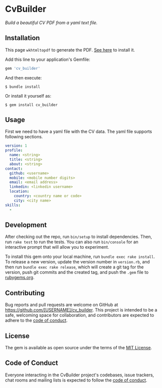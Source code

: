 # CvBuilder

*Build a beautiful CV PDF from a yaml text file.*

## Installation

This page `wkhtmltopdf` to generate the PDF. [See here](https://wkhtmltopdf.org/downloads.html) to install it.

Add this line to your application's Gemfile:

```ruby
gem 'cv_builder'
```

And then execute:

    $ bundle install

Or install it yourself as:

    $ gem install cv_builder

## Usage

First we need to have a yaml file with the CV data. The yaml file supports following sections.

```yaml
version: 1
profile:
  name: <string>
  title: <string>
  about: <string>
contact:
  github: <username>
  mobile: <mobile number digits>
  email: <email address>
  linkedin: <linkedin username>
  location:
    country: <country name or code>
    city: <city name>
skills:
  - 
```

## Development

After checking out the repo, run `bin/setup` to install dependencies. Then, run `rake test` to run the tests. You can also run `bin/console` for an interactive prompt that will allow you to experiment.

To install this gem onto your local machine, run `bundle exec rake install`. To release a new version, update the version number in `version.rb`, and then run `bundle exec rake release`, which will create a git tag for the version, push git commits and the created tag, and push the `.gem` file to [rubygems.org](https://rubygems.org).

## Contributing

Bug reports and pull requests are welcome on GitHub at https://github.com/[USERNAME]/cv_builder. This project is intended to be a safe, welcoming space for collaboration, and contributors are expected to adhere to the [code of conduct](https://github.com/[USERNAME]/cv_builder/blob/main/CODE_OF_CONDUCT.md).

## License

The gem is available as open source under the terms of the [MIT License](https://opensource.org/licenses/MIT).

## Code of Conduct

Everyone interacting in the CvBuilder project's codebases, issue trackers, chat rooms and mailing lists is expected to follow the [code of conduct](https://github.com/[USERNAME]/cv_builder/blob/main/CODE_OF_CONDUCT.md).
